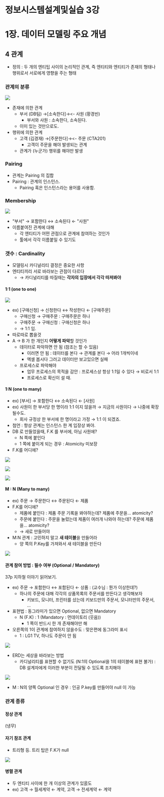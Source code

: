 정보시스템설계및실습 3강
========================

1장. 데이터 모델링 주요 개념
============================

4 관계
------

-	정의 : 두 개의 엔티팁 사이의 논리적인 관계, 즉 엔티티와 엔티티가 존재의 형태나 행위로서 서로에게 영향을 주는 형태

### 관계의 분류

![](dbmake03-01.png)

-	존재에 의한 관계
	-	부서 (DB팀) →\[소속한다\]→<- 사원 (황경빈)
		-	부서와 사원 : 소속한다, 소속된다.
	-	이미 있는 것만으로도.
-	행위에 의한 관계
	-	고객 (김경재) →\[주문한다\]→<- 주문 (CTA201)
		-	고객이 주문을 해야 발생되는 관계
	-	관계가 (누군가) 행위를 해야만 발생

### Pairing

-	관계는 Pairing 의 집합
-	Pairing : 관계의 인스턴스.
	-	Pairing 혹은 인스턴스라는 용어를 사용함.

### Membership

![](dbmake03-02.png)

-	"부서" → 포함한다 ↔ 소속된다 ← "사원"
-	이름붙여진 관계에 대해
	-	각 엔티티가 어떤 관점으로 관계에 참여하는 것인가
	-	툴에서 각각 이름붙일 수 있기도

### 갯수 : Cardinality

-	모델링시 카디널리티 결정은 중요한 사항
-	엔티티끼리 서로 바라보는 관점이 다르다
	-	→ 카디널리티를 따질때는 **각자의 입장에서 각각 따져봐야**

#### 1:1 (one to one)

![](dbmake03-03.png)

-	ex) \[구매신청\] → 신청한다 ↔ 작성한다 ← \[구매주문\]
	-	구매신청 → 구매주문 : 구매주문은 하나
	-	구매주문 → 구매신청 : 구매신청은 하나
	-	→ 1:1 임.
-	따로따로 뽑을것
-	A → B 가 한 개인지 **어떻게 파악**할 것인가
	-	데이터로 파악하면 안 됨 (참조는 할 수 있음)
		-	이러면 안 됨 : 데이터를 본다 → 관계를 본다 → 어라 1개씩이네
		-	엑셀 봅시다 그러고 데이터만 보고있으면 실패
	-	프로세스로 파악해야
		-	업무 프로세스의 목적을 감안 : 프로세스상 항상 1:1일 수 있다 → 비로서 1:1
		-	프로세스로 확신이 설 때.

#### 1:N (one to many)

-	ex) \[부서\] → 포함한다 ↔ 소속된다 ← \[사원\]
-	ex) 사원이 한 부서당 한 명이라 1:1 이지 않을까 → 지금의 사원이다 → 나중에 확장될수도.
	-	회사 규정상 한 부서에 한 명이라고 가정 → 1:1 이 되겠죠.
-	첨언 : 항상 관계는 인스턴스 한 계 입장상 봐야.
-	DB 로 만들었을때, F.K 를 부서에, 아님 사원에?
	-	N 쪽에 붙인다
	-	1 쪽에 붙이게 되는 경우 : Atomicity 미보장
-	F.K를 어디에?

![](dbmake03-04.png)

![](dbmake03-05.png)

![](dbmake03-06.png)

#### M : N (Many to many)

-	ex) 주문 → 주문한다 ↔ 주문된다 ← 제품
-	F.K를 어디에?
	-	제품에 붙인다 : 제품 주문 기록을 봐야하는데? 제품에 주문을... atomicity?
	-	주문에 붙인다 : 주문을 눌렀는데 제품이 여러개 나와야 하는데? 주문에 제품을... atomicity?
	-	→ 새로 만들어야
-	M:N 관계 : 고민하지 말고 **새 테이블**을 만들어라
	-	양 쪽의 P.Key를 가져와서 새 테이블을 만든다

![](dbmake03-07.png)

#### 관계 참여 방법 : 필수 여부 (Optional / Mandatory)

37p 지하철 이야기 읽어보기.

-	ex) 주문 → 포함한다 ↔ 포함된다 ← 상품 : (교수님 : 뭔가 이상한데?)
	-	하나의 주문에 대해 각각의 상품목록의 주문서를 만든다고 생각해보자
		-	키보드, 모니터, 프린터를 샀는데 키보드만의 주문서, 모니터만의 주문서, ...
-	표현법 : 동그라미가 있으면 Optional, 없으면 Mandatory
	-	N (F.K) : 1 (Mandatory : 먼데이토리 (웃음))
		-	1 쪽이 반드시 한 개 존재해야만 해
-	오른쪽의 1이 관계에 참여하지 않을수도 : 맞은편에 동그라미 표시
	-	1 : LG1 TV, 하나도 주문이 안 됨

![](dbmake03-08)

-	ERD는 세상을 바라보는 방법
	-	카디널리티를 표현할 수 없기도 (N:1의 Optional을 1의 테이블에 표현 불가) : DB 설계자에게 이러한 부분이 전달될 수 있도록 조치해야

![](dbmake03-09)

-	M : N의 양쪽 Optional 인 경우 : 인공 P.key를 만들어야 null 이 가능

### 관계 종류

#### 정상 관계

(냉무)

#### 자기 참조 관계

-	트리형 등. 트리 탑은 F.K가 null

![](dbmake03-10.png)

#### 병렬 관계

-	두 엔티티 사이에 한 개 이상의 관계가 있읈도
-	ex) 고객 → 월세계약 ← 계약, 고객 → 전세계약 ← 계약
